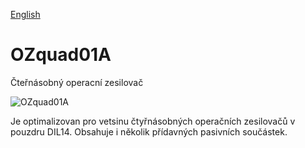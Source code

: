 
[English](./README.md)
<!--- module --->
# OZquad01A
<!--- Emodule --->

<!--- subtitle --->Čteřnásobný operacní zesilovač<!--- Esubtitle --->

![OZquad01A](/doc/img/OZquad01A_QRcode.png)

<!--- description --->Je optimalizovan pro vetsinu čtyřnásobných operačních zesilovačů v pouzdru DIL14. Obsahuje i několik přídavných pasivních součástek.<!--- Edescription --->
            